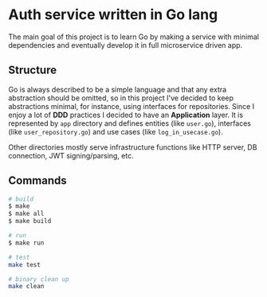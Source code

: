 # Auth service written in Go lang
The main goal of this project is to learn Go by making a service with minimal dependencies and eventually develop it in full microservice driven app.

## Structure
Go is always described to be a simple language and that any extra abstraction should be omitted, so in this project I've decided to keep abstractions minimal, for instance, using interfaces for repositories. Since I enjoy a lot of __DDD__ practices I decided to have an __Application__ layer. It is represented by `app` directory and defines entities (like `user.go`), interfaces (like `user_repository.go`) and use cases (like `log_in_usecase.go`).

Other directories mostly serve infrastructure functions like HTTP server, DB connection, JWT signing/parsing, etc.

## Commands
```bash
# build
$ make
$ make all
$ make build

# run
$ make run

# test
make test

# binary clean up
make clean
```

